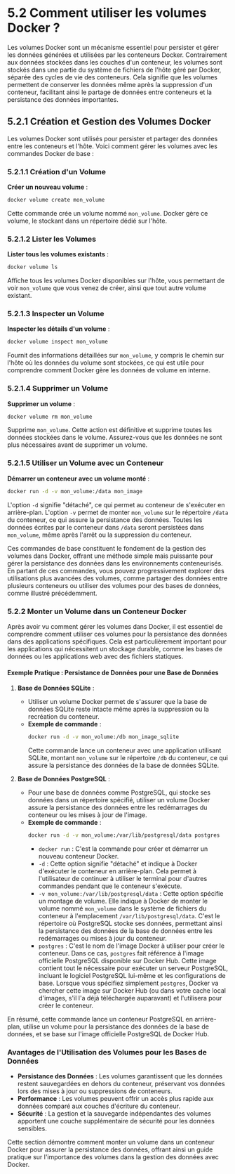 # 5.2 Comment utiliser les volumes Docker ?

Les volumes Docker sont un mécanisme essentiel pour persister et gérer les données générées et utilisées par les conteneurs Docker. Contrairement aux données stockées dans les couches d'un conteneur, les volumes sont stockés dans une partie du système de fichiers de l'hôte géré par Docker, séparée des cycles de vie des conteneurs. Cela signifie que les volumes permettent de conserver les données même après la suppression d'un conteneur, facilitant ainsi le partage de données entre conteneurs et la persistance des données importantes.


## 5.2.1 Création et Gestion des Volumes Docker

Les volumes Docker sont utilisés pour persister et partager des données entre les conteneurs et l'hôte. Voici comment gérer les volumes avec les commandes Docker de base :

### 5.2.1.1 Création d'un Volume

**Créer un nouveau volume** :
   ```bash
   docker volume create mon_volume
   ```
   Cette commande crée un volume nommé `mon_volume`. Docker gère ce volume, le stockant dans un répertoire dédié sur l'hôte.

### 5.2.1.2 Lister les Volumes

**Lister tous les volumes existants** :
   ```bash
   docker volume ls
   ```
   Affiche tous les volumes Docker disponibles sur l'hôte, vous permettant de voir `mon_volume` que vous venez de créer, ainsi que tout autre volume existant.

### 5.2.1.3 Inspecter un Volume

**Inspecter les détails d'un volume** :
   ```bash
   docker volume inspect mon_volume
   ```
   Fournit des informations détaillées sur `mon_volume`, y compris le chemin sur l'hôte où les données du volume sont stockées, ce qui est utile pour comprendre comment Docker gère les données de volume en interne.

### 5.2.1.4 Supprimer un Volume

**Supprimer un volume** :
   ```bash
   docker volume rm mon_volume
   ```
   Supprime `mon_volume`. Cette action est définitive et supprime toutes les données stockées dans le volume. Assurez-vous que les données ne sont plus nécessaires avant de supprimer un volume.

### 5.2.1.5 Utiliser un Volume avec un Conteneur

**Démarrer un conteneur avec un volume monté** :
   ```bash
   docker run -d -v mon_volume:/data mon_image
   ```
L'option `-d` signifie "détaché", ce qui permet au conteneur de s'exécuter en arrière-plan. L'option `-v` permet de monter `mon_volume` sur le répertoire `/data` du conteneur, ce qui assure la persistance des données.
Toutes les données écrites par le conteneur dans `/data` seront persistées dans `mon_volume`, même après l'arrêt ou la suppression du conteneur.

Ces commandes de base constituent le fondement de la gestion des volumes dans Docker, offrant une méthode simple mais puissante pour gérer la persistance des données dans les environnements conteneurisés. En partant de ces commandes, vous pouvez progressivement explorer des utilisations plus avancées des volumes, comme partager des données entre plusieurs conteneurs ou utiliser des volumes pour des bases de données, comme illustré précédemment.



### 5.2.2 Monter un Volume dans un Conteneur Docker

Après avoir vu comment gérer les volumes dans Docker, il est essentiel de comprendre comment utiliser ces volumes pour la persistance des données dans des applications spécifiques. Cela est particulièrement important pour les applications qui nécessitent un stockage durable, comme les bases de données ou les applications web avec des fichiers statiques.

#### Exemple Pratique : Persistance de Données pour une Base de Données

1. **Base de Données SQLite** :
   - Utiliser un volume Docker permet de s'assurer que la base de données SQLite reste intacte même après la suppression ou la recréation du conteneur.
   - **Exemple de commande** :
     ```bash
     docker run -d -v mon_volume:/db mon_image_sqlite
     ```
     Cette commande lance un conteneur avec une application utilisant SQLite, montant `mon_volume` sur le répertoire `/db` du conteneur, ce qui assure la persistance des données de la base de données SQLite.

2. **Base de Données PostgreSQL** :
   - Pour une base de données comme PostgreSQL, qui stocke ses données dans un répertoire spécifié, utiliser un volume Docker assure la persistance des données entre les redémarrages du conteneur ou les mises à jour de l'image.
   - **Exemple de commande** :
     ```bash
     docker run -d -v mon_volume:/var/lib/postgresql/data postgres
     ```
        - `docker run` : C'est la commande pour créer et démarrer un nouveau conteneur Docker.
        - `-d` : Cette option signifie "détaché" et indique à Docker d'exécuter le conteneur en arrière-plan. Cela permet à l'utilisateur de continuer à utiliser le terminal pour d'autres commandes pendant que le conteneur s'exécute.
        - `-v mon_volume:/var/lib/postgresql/data` : Cette option spécifie un montage de volume. Elle indique à Docker de monter le volume nommé `mon_volume` dans le système de fichiers du conteneur à l'emplacement `/var/lib/postgresql/data`. C'est le répertoire où PostgreSQL stocke ses données, permettant ainsi la persistance des données de la base de données entre les redémarrages ou mises à jour du conteneur.
        - `postgres` : C'est le nom de l'image Docker à utiliser pour créer le conteneur. Dans ce cas, `postgres` fait référence à l'image officielle PostgreSQL disponible sur Docker Hub. Cette image contient tout le nécessaire pour exécuter un serveur PostgreSQL, incluant le logiciel PostgreSQL lui-même et les configurations de base. Lorsque vous spécifiez simplement `postgres`, Docker va chercher cette image sur Docker Hub (ou dans votre cache local d'images, s'il l'a déjà téléchargée auparavant) et l'utilisera pour créer le conteneur.

En résumé, cette commande lance un conteneur PostgreSQL en arrière-plan, utilise un volume pour la persistance des données de la base de données, et se base sur l'image officielle PostgreSQL de Docker Hub.

### Avantages de l'Utilisation des Volumes pour les Bases de Données

- **Persistance des Données** : Les volumes garantissent que les données restent sauvegardées en dehors du conteneur, préservant vos données lors des mises à jour ou suppressions de conteneurs.
- **Performance** : Les volumes peuvent offrir un accès plus rapide aux données comparé aux couches d'écriture du conteneur.
- **Sécurité** : La gestion et la sauvegarde indépendantes des volumes apportent une couche supplémentaire de sécurité pour les données sensibles.

Cette section démontre comment monter un volume dans un conteneur Docker pour assurer la persistance des données, offrant ainsi un guide pratique sur l'importance des volumes dans la gestion des données avec Docker.
